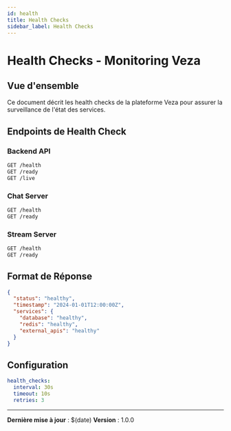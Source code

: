 ```yaml
---
id: health
title: Health Checks
sidebar_label: Health Checks
---
```


# Health Checks - Monitoring Veza

## Vue d'ensemble

Ce document décrit les health checks de la plateforme Veza pour assurer la surveillance de l'état des services.

## Endpoints de Health Check

### Backend API
```bash
GET /health
GET /ready
GET /live
```

### Chat Server
```bash
GET /health
GET /ready
```

### Stream Server
```bash
GET /health
GET /ready
```

## Format de Réponse

```json
{
  "status": "healthy",
  "timestamp": "2024-01-01T12:00:00Z",
  "services": {
    "database": "healthy",
    "redis": "healthy",
    "external_apis": "healthy"
  }
}
```

## Configuration

```yaml
health_checks:
  interval: 30s
  timeout: 10s
  retries: 3
```

---

**Dernière mise à jour** : $(date)
**Version** : 1.0.0 